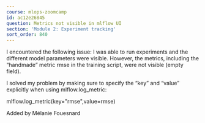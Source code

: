 ```yaml
---
course: mlops-zoomcamp
id: ac12e26845
question: Metrics not visible in mlflow UI
section: 'Module 2: Experiment tracking'
sort_order: 840
---
```


I encountered the following issue: I was able to run experiments and the different model parameters were visible. However, the metrics, including the “handmade” metric rmse in the training script, were not visible (empty field).

I solved my problem by making sure to specify the “key” and “value” explicitly when using mlflow.log_metric:

mlflow.log_metric(key="rmse",value=rmse)

Added by Mélanie Fouesnard

